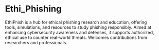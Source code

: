 # Ethi_Phishing
EthiPhish is a hub for ethical phishing research and education, offering tools, simulations, and resources to study phishing responsibly. Aimed at enhancing cybersecurity awareness and defenses, it supports authorized, ethical use to counter real-world threats. Welcomes contributions from researchers and professionals.
